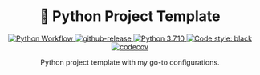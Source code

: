 <div align="center">
  <h1>🐍 Python Project Template</h1>

<p align="center">

<a href="https://github.com/connor-mccarthy/<repo-name>/workflows/build/badge.svg">
    <img src="https://github.com/connor-mccarthy/<repo-name>/workflows/build/badge.svg" alt="Python Workflow" />
</a>
<a href="https://img.shields.io/github/v/release/connor-mccarthy/<repo-name>?logo=github">
    <img src="https://img.shields.io/github/v/release/connor-mccarthy/<repo-name>?logo=github" alt="github-release" >
</a>
<a href="https://img.shields.io/badge/python-3.7.10-blue.svg">
    <img src="https://img.shields.io/badge/python-3.7.10-blue.svg" alt="Python 3.7.10" />
</a>
<a href="https://img.shields.io/badge/code%20style-black-000000.svg">
    <img src="https://img.shields.io/badge/code%20style-black-000000.svg" alt="Code style: black" >
</a>
<a href="https://codecov.io/gh/connor-mccarthy/<repo-name>/branch/master/graph/badge.svg?token=4AHCWFKISX">
    <img src="https://codecov.io/gh/connor-mccarthy/<repo-name>/branch/master/graph/badge.svg?token=4AHCWFKISX" alt="codecov" >
</a>
<p>Python project template with my go-to configurations.</p>
</div>

